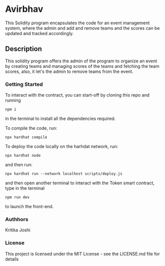 # Avirbhav

This Solidity program encapsulates the code for an event management system, where the admin and add and remove teams and the scores can be updated and
tracked accordingly.

## Description

This solidity program offers the admin of the program to organize an event by
creating teams and managing scores of the teams and fetching the team scores,
also, it let's the admin to remove teams from the event.

### Getting Started

To interact with the contract, you can start-off by cloning this repo and running

```
npm i
```

in the terminal to install all the dependencies required.

To compile the code, run:

```
npx hardhat compile
```

To deploy the code locally on the harhdat network, run:

```
npx hardhat node
```

and then run:

```
npx hardhat run --network localhost scripts/deploy.js
```

and then open another terminal to interact with the Token smart contract, type in the terminal

```
npm run dev
```

to launch the front-end.

### Authhors

Kritika Joshi

### License

This project is licensed under the MIT License - see the LICENSE.md file for details
